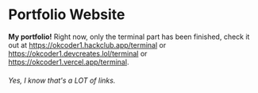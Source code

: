 # Portfolio Website
**My portfolio!**
Right now, only the terminal part has been finished, check it out at https://okcoder1.hackclub.app/terminal or https://okcoder1.devcreates.lol/terminal or https://okcoder1.vercel.app/terminal.
###### Yes, I know that's a LOT of links.